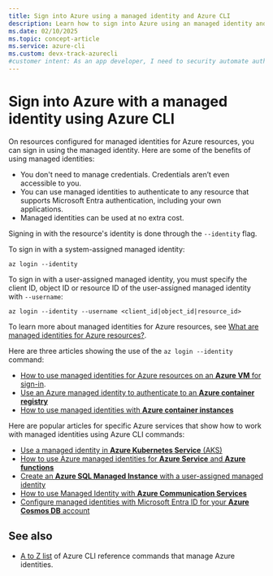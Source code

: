 ```yaml
---
title: Sign into Azure using a managed identity and Azure CLI
description: Learn how to sign into Azure using an managed identity and Azure CLI. Find links to articles that show how to use the Azure CLI to manage Azure identities.
ms.date: 02/10/2025
ms.topic: concept-article
ms.service: azure-cli
ms.custom: devx-track-azurecli
#customer intent: As an app developer, I need to security automate authentication to Azure using a managed identity.
---
```


# Sign into Azure with a managed identity using Azure CLI

On resources configured for managed identities for Azure resources, you can sign in using the managed identity.
Here are some of the benefits of using managed identities:

* You don't need to manage credentials. Credentials aren’t even accessible to you.
* You can use managed identities to authenticate to any resource that supports Microsoft Entra authentication, including your own applications.
* Managed identities can be used at no extra cost.

Signing in with the resource's identity is done through the `--identity` flag.

To sign in with a system-assigned managed identity:

```azurecli-interactive
az login --identity
```

To sign in with a user-assigned managed identity, you must specify the client ID, object ID or resource ID of the user-assigned managed identity with `--username`:

```azurecli-interactive
az login --identity --username <client_id|object_id|resource_id>
```

To learn more about managed identities for Azure resources, see [What are managed identities for Azure resources?](/entra/identity/managed-identities-azure-resources/overview). 

Here are three articles showing the use of the `az login --identity` command:

* [How to use managed identities for Azure resources on an **Azure VM** for sign-in](/azure/active-directory/managed-identities-azure-resources/how-to-use-vm-sign-in).
* [Use an Azure managed identity to authenticate to an **Azure container registry**](/azure/container-registry/container-registry-authentication-managed-identity?tabs=azure-cli)
* [How to use managed identities with **Azure container instances**](/azure/container-instances/container-instances-managed-identity)

Here are popular articles for specific Azure services that show how to work with managed identities using Azure CLI commands:

* [Use a managed identity in **Azure Kubernetes Service** (AKS)](/azure/aks/use-managed-identity)
* [How to use Azure managed identities for **Azure Service** and **Azure functions**](/azure/app-service/overview-managed-identity?tabs=cli%2Chttp)
* [Create an **Azure SQL Managed Instance** with a user-assigned managed identity](/azure/azure-sql/managed-instance/authentication-azure-ad-user-assigned-managed-identity-create-managed-instance?tabs=azure-cli)
* [How to use Managed Identity with **Azure Communication Services**](/azure/communication-services/how-tos/managed-identity?tabs=cli%2Cdotnet)
* [Configure managed identities with Microsoft Entra ID for your **Azure Cosmos DB** account](/azure/cosmos-db/how-to-setup-managed-identity#using-the-azure-cli)

## See also

* [A to Z list](./manage-azure-identities-azure-cli.md) of Azure CLI reference commands that manage Azure identities.
